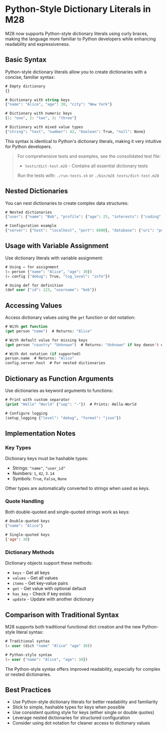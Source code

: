# Python-Style Dictionary Literals in M28

M28 now supports Python-style dictionary literals using curly braces, making the language more familiar to Python developers while enhancing readability and expressiveness.

## Basic Syntax

Python-style dictionary literals allow you to create dictionaries with a concise, familiar syntax:

```lisp
# Empty dictionary
{}

# Dictionary with string keys
{"name": "Alice", "age": 30, "city": "New York"}

# Dictionary with numeric keys
{1: "one", 2: "two", 3: "three"}

# Dictionary with mixed value types
{"string": "text", "number": 42, "boolean": True, "null": None}
```

This syntax is identical to Python's dictionary literals, making it very intuitive for Python developers.

> For comprehensive tests and examples, see the consolidated test file:
> - `tests/dict-test.m28` - Contains all essential dictionary tests
> 
> Run the tests with: `./run-tests.sh` or `./bin/m28 tests/dict-test.m28`

## Nested Dictionaries

You can nest dictionaries to create complex data structures:

```lisp
# Nested dictionaries
{"user": {"name": "Bob", "profile": {"age": 25, "interests": ["coding", "music"]}}}

# Configuration example
{"server": {"host": "localhost", "port": 8080}, "database": {"uri": "postgres://localhost/db"}}
```

## Usage with Variable Assignment

Use dictionary literals with variable assignment:

```lisp
# Using = for assignment
(= person {"name": "Alice", "age": 30})
(= config {"debug": True, "log_level": "info"})

# Using def for definition
(def user {"id": 123, "username": "bob"})
```

## Accessing Values

Access dictionary values using the `get` function or dot notation:

```lisp
# With get function
(get person "name")  # Returns: "Alice"

# With default value for missing keys
(get person "country" "Unknown")  # Returns: "Unknown" if key doesn't exist

# With dot notation (if supported)
person.name  # Returns: "Alice"
config.server.host  # For nested dictionaries
```

## Dictionary as Function Arguments

Use dictionaries as keyword arguments to functions:

```lisp
# Print with custom separator
(print "Hello" "World" {"sep": "-"})  # Prints: Hello-World

# Configure logging
(setup_logging {"level": "debug", "format": "json"})
```

## Implementation Notes

### Key Types

Dictionary keys must be hashable types:
- Strings: `"name"`, `"user_id"`
- Numbers: `1`, `42`, `3.14`
- Symbols: `True`, `False`, `None`

Other types are automatically converted to strings when used as keys.

### Quote Handling

Both double-quoted and single-quoted strings work as keys:

```lisp
# Double-quoted keys
{"name": "Alice"}

# Single-quoted keys
{'age': 30}
```

### Dictionary Methods

Dictionary objects support these methods:
- `keys` - Get all keys
- `values` - Get all values
- `items` - Get key-value pairs
- `get` - Get value with optional default
- `has_key` - Check if key exists
- `update` - Update with another dictionary

## Comparison with Traditional Syntax

M28 supports both traditional functional dict creation and the new Python-style literal syntax:

```lisp
# Traditional syntax
(= user (dict "name" "Alice" "age" 30))

# Python-style syntax
(= user {"name": "Alice", "age": 30})
```

The Python-style syntax offers improved readability, especially for complex or nested dictionaries.

## Best Practices

- Use Python-style dictionary literals for better readability and familiarity
- Stick to simple, hashable types for keys when possible
- Use consistent quoting style for keys (either single or double quotes)
- Leverage nested dictionaries for structured configuration
- Consider using dot notation for cleaner access to dictionary values